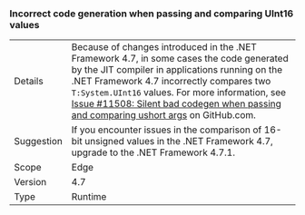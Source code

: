 ### Incorrect code generation when passing and comparing UInt16 values

|   |   |
|---|---|
|Details|Because of changes introduced in the .NET Framework 4.7, in some cases the code generated by the JIT compiler in applications running on the .NET Framework 4.7 incorrectly compares two <code>T:System.UInt16</code> values. For more information, see [Issue #11508: Silent bad codegen when passing and comparing ushort args](https://github.com/dotnet/coreclr/issues/11508) on GitHub.com.|
|Suggestion|If you encounter issues in the comparison of 16-bit unsigned values in the .NET Framework 4.7, upgrade to the .NET Framework 4.7.1.|
|Scope|Edge|
|Version|4.7|
|Type|Runtime|
